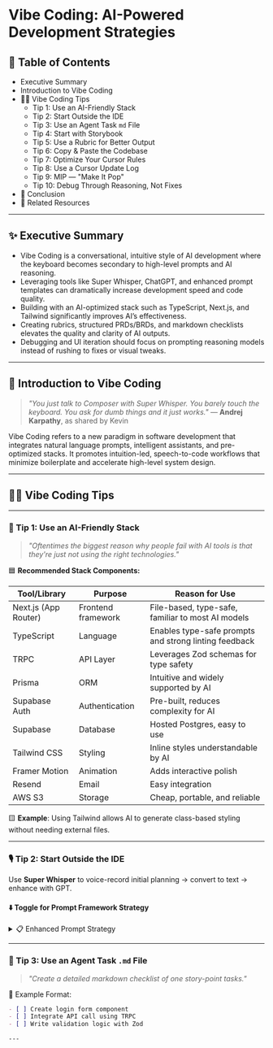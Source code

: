# Vibe Coding: AI-Powered Development Strategies

## 📑 Table of Contents
- Executive Summary
- Introduction to Vibe Coding
- 👨‍💻 Vibe Coding Tips
  - Tip 1: Use an AI-Friendly Stack
  - Tip 2: Start Outside the IDE
  - Tip 3: Use an Agent Task `md` File
  - Tip 4: Start with Storybook
  - Tip 5: Use a Rubric for Better Output
  - Tip 6: Copy & Paste the Codebase
  - Tip 7: Optimize Your Cursor Rules
  - Tip 8: Use a Cursor Update Log
  - Tip 9: MIP — "Make It Pop"
  - Tip 10: Debug Through Reasoning, Not Fixes
- 📌 Conclusion
- 🔗 Related Resources

---

## ✨ Executive Summary

- Vibe Coding is a conversational, intuitive style of AI development where the keyboard becomes secondary to high-level prompts and AI reasoning.
- Leveraging tools like Super Whisper, ChatGPT, and enhanced prompt templates can dramatically increase development speed and code quality.
- Building with an AI-optimized stack such as TypeScript, Next.js, and Tailwind significantly improves AI’s effectiveness.
- Creating rubrics, structured PRDs/BRDs, and markdown checklists elevates the quality and clarity of AI outputs.
- Debugging and UI iteration should focus on prompting reasoning models instead of rushing to fixes or visual tweaks.

---

## 🎥 Introduction to Vibe Coding

> _"You just talk to Composer with Super Whisper. You barely touch the keyboard. You ask for dumb things and it just works."_
> — **Andrej Karpathy**, as shared by Kevin

Vibe Coding refers to a new paradigm in software development that integrates natural language prompts, intelligent assistants, and pre-optimized stacks. It promotes intuition-led, speech-to-code workflows that minimize boilerplate and accelerate high-level system design.

---

## 👨‍💻 Vibe Coding Tips

---

### 🧠 Tip 1: Use an AI-Friendly Stack

> _"Oftentimes the biggest reason why people fail with AI tools is that they're just not using the right technologies."_

🟦 **Recommended Stack Components:**

| Tool/Library     | Purpose                              | Reason for Use                                           |
|------------------|---------------------------------------|-----------------------------------------------------------|
| Next.js (App Router) | Frontend framework                  | File-based, type-safe, familiar to most AI models         |
| TypeScript       | Language                             | Enables type-safe prompts and strong linting feedback     |
| TRPC             | API Layer                            | Leverages Zod schemas for type safety                     |
| Prisma           | ORM                                  | Intuitive and widely supported by AI                      |
| Supabase Auth    | Authentication                       | Pre-built, reduces complexity for AI                      |
| Supabase         | Database                             | Hosted Postgres, easy to use                              |
| Tailwind CSS     | Styling                              | Inline styles understandable by AI                        |
| Framer Motion    | Animation                            | Adds interactive polish                                   |
| Resend           | Email                                | Easy integration                                          |
| AWS S3           | Storage                              | Cheap, portable, and reliable                            |

🟨 **Example**: Using Tailwind allows AI to generate class-based styling without needing external files.

---

### 🎙️ Tip 2: Start Outside the IDE

Use **Super Whisper** to voice-record initial planning → convert to text → enhance with GPT.

#### ⬇️ Toggle for Prompt Framework Strategy
<details>
<summary>📋 Enhanced Prompt Strategy</summary>

- Use MBA-style business frameworks like:
  - Porter's Five Forces
  - Blue Ocean Strategy
  - SWOT
- Generate:
  - BRD (Business Requirements Document)
  - PRD (Product Requirements Document)
  - Task List

**Template Link**: [Provided in original video description]

</details>

---

### 🧾 Tip 3: Use an Agent Task `.md` File

> _"Create a detailed markdown checklist of one story-point tasks."_

📘 Example Format:
```markdown
- [ ] Create login form component
- [ ] Integrate API call using TRPC
- [ ] Write validation logic with Zod

---

